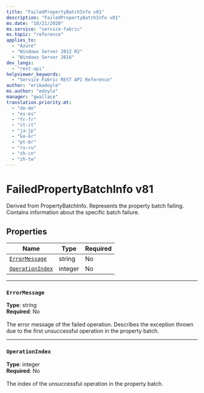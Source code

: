 ```yaml
---
title: "FailedPropertyBatchInfo v81"
description: "FailedPropertyBatchInfo v81"
ms.date: "10/21/2020"
ms.service: "service-fabric"
ms.topic: "reference"
applies_to: 
  - "Azure"
  - "Windows Server 2012 R2"
  - "Windows Server 2016"
dev_langs: 
  - "rest-api"
helpviewer_keywords: 
  - "Service Fabric REST API Reference"
author: "erikadoyle"
ms.author: "edoyle"
manager: "gwallace"
translation.priority.mt: 
  - "de-de"
  - "es-es"
  - "fr-fr"
  - "it-it"
  - "ja-jp"
  - "ko-kr"
  - "pt-br"
  - "ru-ru"
  - "zh-cn"
  - "zh-tw"
---
```

# FailedPropertyBatchInfo v81

Derived from PropertyBatchInfo. Represents the property batch failing. Contains information about the specific batch failure.

## Properties
| Name | Type | Required |
| --- | --- | --- |
| [`ErrorMessage`](#errormessage) | string | No |
| [`OperationIndex`](#operationindex) | integer | No |

____
### `ErrorMessage`
__Type__: string <br/>
__Required__: No<br/>
<br/>
The error message of the failed operation. Describes the exception thrown due to the first unsuccessful operation in the property batch.

____
### `OperationIndex`
__Type__: integer <br/>
__Required__: No<br/>
<br/>
The index of the unsuccessful operation in the property batch.
